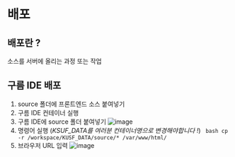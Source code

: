 # 배포
## 배포란 ?
소스를 서버에 올리는 과정 또는 작업

## 구름 IDE 배포
1. source 폴더에 프론트엔드 소스 붙여넣기
2. 구름 IDE 컨테이너 실행
3. 구름 IDE에 source 폴더 붙여넣기
   ![image](https://github.com/kyohoonsim/kusf-data-2023-1/assets/34634956/cfd057f9-d713-4c96-9b82-959c116deb63)
4. 명령어 실행 (*KSUF_DATA를 여러분 컨테이너명으로 변경해야합니다 !*)
  ``` bash cp -r /workspace/KUSF_DATA/source/* /var/www/html/```
5. 브라우저 URL 입력
  ![image](https://github.com/kyohoonsim/kusf-data-2023-1/assets/34634956/03c834a0-6d1c-4f70-9903-060e755734b6)
